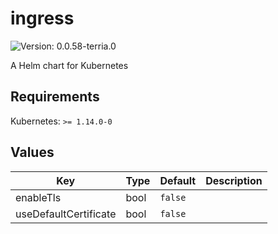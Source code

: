 # ingress

![Version: 0.0.58-terria.0](https://img.shields.io/badge/Version-0.0.58-terria.0-informational?style=flat-square)

A Helm chart for Kubernetes

## Requirements

Kubernetes: `>= 1.14.0-0`

## Values

| Key | Type | Default | Description |
|-----|------|---------|-------------|
| enableTls | bool | `false` |  |
| useDefaultCertificate | bool | `false` |  |
